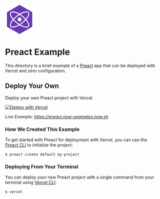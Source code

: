 ![Preact Logo](https://github.com/vercel/vercel/blob/master/packages/frameworks/logos/preact.svg)

# Preact Example

This directory is a brief example of a [Preact](https://preactjs.com/) app that can be deployed with Vercel and zero configuration.

## Deploy Your Own

Deploy your own Preact project with Vercel.

[![Deploy with Vercel](https://vercel.com/button)](https://vercel.com/import/project?template=https://github.com/vercel/vercel/tree/master/examples/preact)

_Live Example: https://preact.now-examples.now.sh_

### How We Created This Example

To get started with Preact for deployment with Vercel, you can use the [Preact CLI](https://github.com/preactjs/preact-cli) to initialize the project:

```shell
$ preact create default my-project
```

### Deploying From Your Terminal

You can deploy your new Preact project with a single command from your terminal using [Vercel CLI](https://vercel.com/download):

```shell
$ vercel
```
